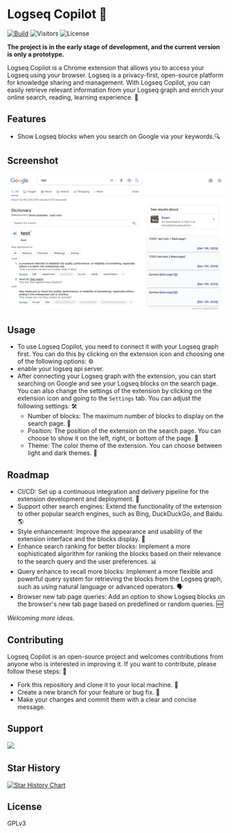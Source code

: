 # Logseq Copilot 🚀

[![Build](https://github.com/EINDEX/logseq-copilot/actions/workflows/build.yml/badge.svg)](https://github.com/EINDEX/logseq-copilot/actions/workflows/build.yml) ![Visitors](https://visitor-badge.glitch.me/badge?page_id=eindex.logseq-copliot&left_color=green&right_color=red) ![License](https://img.shields.io/github/license/eindex/logseq-copilot)


**The project is in the early stage of development, and the current version is only a prototype.**

Logseq Copilot is a Chrome extension that allows you to access your Logseq using your browser. Logseq is a privacy-first, open-source platform for knowledge sharing and management. With Logseq Copilot, you can easily retrieve relevant information from your Logseq graph and enrich your online search, reading, learning experience. 🧠

## Features

- Show Logseq blocks when you search on Google via your keywords.🔍

## Screenshot

![](docs/screenshots/screenshot.png)

## Usage

- To use Logseq Copilot, you need to connect it with your Logseq graph first. You can do this by clicking on the extension icon and choosing one of the following options: ⚙️
- enable your logseq api server.
- After connecting your Logseq graph with the extension, you can start searching on Google and see your Logseq blocks on the search page. You can also change the settings of the extension by clicking on the extension icon and going to the `Settings` tab. You can adjust the following settings: 🛠️
  - Number of blocks: The maximum number of blocks to display on the search page. 🔢
  - Position: The position of the extension on the search page. You can choose to show it on the left, right, or bottom of the page. 📐
  - Theme: The color theme of the extension. You can choose between light and dark themes. 🎨

## Roadmap

- CI/CD: Set up a continuous integration and delivery pipeline for the extension development and deployment. 🚦
- Support other search engines: Extend the functionality of the extension to other popular search engines, such as Bing, DuckDuckGo, and Baidu. 🌎
- Style enhancement: Improve the appearance and usability of the extension interface and the blocks display. 💅
- Enhance search ranking for better blocks: Implement a more sophisticated algorithm for ranking the blocks based on their relevance to the search query and the user preferences. 📊
- Query enhance to recall more blocks: Implement a more flexible and powerful query system for retrieving the blocks from the Logseq graph, such as using natural language or advanced operators. 🗣️
- Browser new tab page queries: Add an option to show Logseq blocks on the browser's new tab page based on predefined or random queries. 🆕

_Welcoming more ideas._

## Contributing

Logseq Copilot is an open-source project and welcomes contributions from anyone who is interested in improving it. If you want to contribute, please follow these steps: 🙌

- Fork this repository and clone it to your local machine. 🍴
- Create a new branch for your feature or bug fix. 🌿
- Make your changes and commit them with a clear and concise message.

## Support

<a href="https://www.buymeacoffee.com/eindex"><img src="https://img.buymeacoffee.com/button-api/?text=Buy me a coffee&emoji=&slug=eindex&button_colour=40DCA5&font_colour=ffffff&font_family=Cookie&outline_colour=000000&coffee_colour=FFDD00" /></a>

## Star History

[![Star History Chart](https://api.star-history.com/svg?repos=eindex/logseq-copilot&type=Date)](https://star-history.com/#eindex/logseq-copilot&Date)


## License
GPLv3
